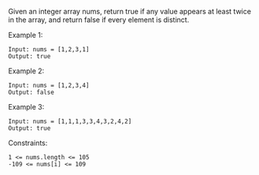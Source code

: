 Given an integer array nums, return true if any value appears at least twice in the array, and return false if every element is distinct.



Example 1:

    Input: nums = [1,2,3,1]
    Output: true

Example 2:

    Input: nums = [1,2,3,4]
    Output: false

Example 3:

    Input: nums = [1,1,1,3,3,4,3,2,4,2]
    Output: true



Constraints:

    1 <= nums.length <= 105
    -109 <= nums[i] <= 109

